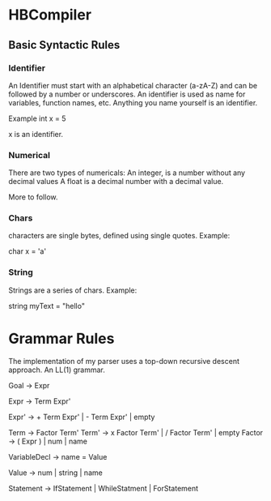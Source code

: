 # HBCompiler

## Basic Syntactic Rules

### Identifier
An Identifier must start with an alphabetical character (a-zA-Z) and can be followed by a number or underscores.
An identifier is used as name for variables, function names, etc. Anything you name yourself is an identifier.

Example
int x = 5

x is an identifier.

### Numerical
There are two types of numericals:
An integer, is a number without any decimal values
A float is a decimal number with a decimal value.

More to follow.

### Chars
characters are single bytes, defined using single quotes.
Example:

char x = 'a'
### String
Strings are a series of chars. 
Example:

string myText = "hello"

# Grammar Rules
The implementation of my parser uses a top-down recursive descent approach. An LL(1) grammar.

Goal -> Expr

Expr -> Term Expr'

Expr' -> + Term Expr'
      | - Term Expr'
      | empty

Term -> Factor Term'
Term' -> x Factor Term'
       | / Factor Term'
       | empty
Factor -> ( Expr )
        | num
        | name

VariableDecl -> name = Value

Value -> num
       | string
       | name 

Statement -> IfStatement | WhileStatment | ForStatement

